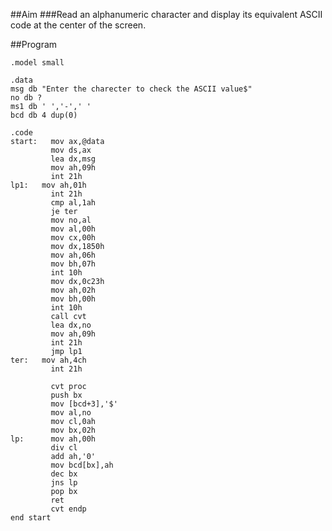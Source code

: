 ##Aim
###Read an alphanumeric character and display its equivalent ASCII code at the center of the screen. 

##Program

	.model small

	.data
	msg db "Enter the charecter to check the ASCII value$"
	no db ?
	ms1 db ' ','-',' '
	bcd db 4 dup(0)

	.code
	start:   mov ax,@data
			 mov ds,ax
			 lea dx,msg
			 mov ah,09h
			 int 21h
	lp1:   mov ah,01h
			 int 21h
			 cmp al,1ah
			 je ter
			 mov no,al
			 mov al,00h
			 mov cx,00h
			 mov dx,1850h
			 mov ah,06h
			 mov bh,07h
			 int 10h
			 mov dx,0c23h
			 mov ah,02h
			 mov bh,00h
			 int 10h
			 call cvt
			 lea dx,no
			 mov ah,09h
			 int 21h
			 jmp lp1
	ter:   mov ah,4ch
			 int 21h

			 cvt proc
			 push bx
			 mov [bcd+3],'$'
			 mov al,no
			 mov cl,0ah
			 mov bx,02h
	lp:      mov ah,00h
			 div cl
			 add ah,'0'
			 mov bcd[bx],ah
			 dec bx
			 jns lp
			 pop bx
			 ret
			 cvt endp
	end start
